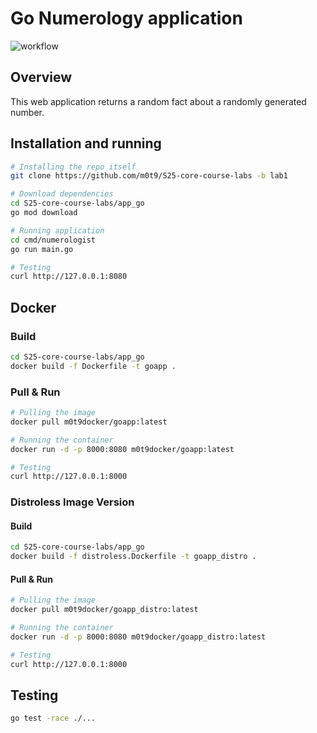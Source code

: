 # Go Numerology application

![workflow](https://github.com/m0t9/S25-core-course-labs/actions/workflows/app_go.yml/badge.svg)

## Overview

This web application returns a random fact about a randomly generated number.

## Installation and running

```bash
# Installing the repo itself
git clone https://github.com/m0t9/S25-core-course-labs -b lab1

# Download dependencies
cd S25-core-course-labs/app_go
go mod download

# Running application
cd cmd/numerologist
go run main.go

# Testing
curl http://127.0.0.1:8080
```

## Docker

### Build

```bash
cd S25-core-course-labs/app_go
docker build -f Dockerfile -t goapp .
```

### Pull & Run

```bash
# Pulling the image
docker pull m0t9docker/goapp:latest

# Running the container
docker run -d -p 8000:8080 m0t9docker/goapp:latest

# Testing
curl http://127.0.0.1:8000
```

### Distroless Image Version

#### Build

```bash
cd S25-core-course-labs/app_go
docker build -f distroless.Dockerfile -t goapp_distro .
```

#### Pull & Run

```bash
# Pulling the image
docker pull m0t9docker/goapp_distro:latest

# Running the container
docker run -d -p 8000:8080 m0t9docker/goapp_distro:latest

# Testing
curl http://127.0.0.1:8000
```

## Testing

```bash
go test -race ./...
```
